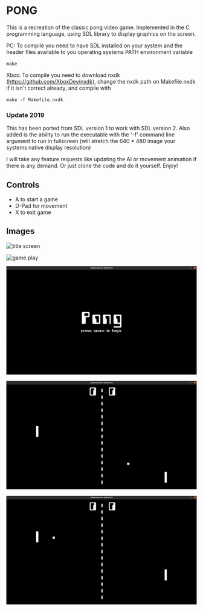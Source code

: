 # PONG

This is a recreation of the classic pong video game. Implemented in the C
programming language, using SDL library to display graphics on the screen.


PC:
To compile you need to have SDL installed on your system and the header files
available to you operating systems PATH environment variable

	make

Xbox:
To compile you need to download nxdk (https://github.com/XboxDev/nxdk), change the
nxdk path on Makefile.nxdk if it isn't correct already, and compile with

	make -f Makefile.nxdk

### Update 2019

This has been ported from SDL version 1 to work with SDL version 2. Also added is the ability to run the
executable with the '-f' command line argument to run in fullscreen 
(will stretch the 640 * 480 image your systems native display resolution)

I will take any feature requests like updating the AI or movement animation if there is any demand. Or 
just clone the code and do it yourself. Enjoy!

## Controls
* A to start a game
* D-Pad for movement
* X to exit game

## Images
![title screen](http://i.imgur.com/radat.png)

![game play](http://i.imgur.com/CZhqp.png)

![Xbox game play](xqemu1.png)

![Xbox game play](xqemu2.png)

![Xbox game play](xqemu3.png)
